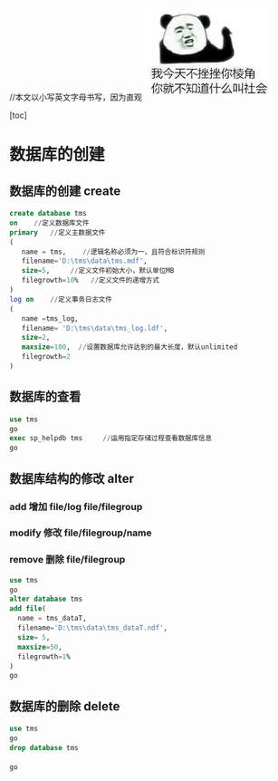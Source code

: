 //本文以小写英文字母书写，因为直观
![alt text](image.png)





 [toc]
# 数据库的创建
## 数据库的创建 create
 ```SQL
 create database tms
 on    //定义数据库文件
 primary   //定义主数据文件
 (
    name = tms,    //逻辑名称必须为一，且符合标识符规则
    filename='D:\tms\data\tms.mdf',
    size=5,     //定义文件初始大小，默认单位MB
    filegrowth=10%   //定义文件的递增方式
 )
 log on    //定义事务日志文件
 (
    name =tms_log,
    filename= 'D:\tms\data\tms_log.ldf',
    size=2,
    maxsize=100,  //设置数据库允许达到的最大长度，默认unlimited
    filegrowth=2
 )
 ```
## 数据库的查看
 ```SQL
 use tms 
 go
 exec sp_helpdb tms     //运用指定存储过程查看数据库信息
 go
 ```

## 数据库结构的修改  alter
### add 增加 file/log file/filegroup  
### modify 修改 file/filegroup/name
### remove 删除 file/filegroup
 ```SQL
use tms
go
alter database tms
add file(
   name = tms_dataT,
   filename='D:\tms\data\tms_dataT.ndf',
   size= 5,
   maxsize=50,
   filegrowth=1%
)
go
```
## 数据库的删除 delete
```SQL
use tms 
go
drop database tms 

go
```

